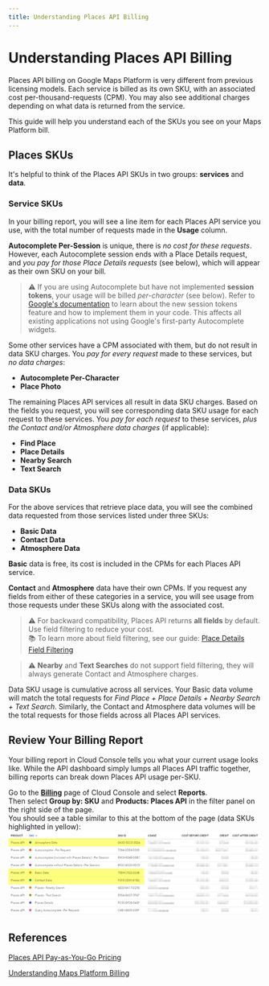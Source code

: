 ```yaml
---
title: Understanding Places API Billing
---
```


# Understanding Places API Billing

Places API billing on Google Maps Platform is very different from previous licensing models. Each service is billed as its own SKU, with an associated cost per-thousand-requests (CPM). You may also see additional charges depending on what data is returned from the service.

This guide will help you understand each of the SKUs you see on your Maps Platform bill.

## Places SKUs

It's helpful to think of the Places API SKUs in two groups: **services** and **data**.

### Service SKUs

In your billing report, you will see a line item for each Places API service you use, with the total number of requests made in the **Usage** column.

**Autocomplete Per-Session** is unique, there is *no cost for these requests*. However, each Autocomplete session ends with a Place Details request, and *you pay for those Place Details requests* (see below), which will appear as their own SKU on your bill.

> ⚠️ If you are using Autocomplete but have not implemented **session tokens**, your usage will be billed *per-character* (see below). Refer to [Google's documentation](https://developers.google.com/maps/billing/understanding-cost-of-use#about-autocomplete-sessions) to learn about the new session tokens feature and how to implement them in your code. This affects all existing applications not using Google's first-party Autocomplete widgets.

Some other services have a CPM associated with them, but do not result in data SKU charges. You *pay for every request* made to these services, but *no data charges*:
- **Autocomplete Per-Character**
- **Place Photo**

The remaining Places API services all result in data SKU charges. Based on the fields you request, you will see corresponding data SKU usage for each request to these services. You *pay for each request* to these services, *plus the Contact and/or Atmosphere data charges* (if applicable):
- **Find Place**
- **Place Details**
- **Nearby Search**
- **Text Search**

### Data SKUs

For the above services that retrieve place data, you will see the combined data requested from those services listed under three SKUs: 
- **Basic Data**
- **Contact Data**
- **Atmosphere Data**

**Basic** data is free, its cost is included in the CPMs for each Places API service.

**Contact** and **Atmosphere** data have their own CPMs. If you request any fields from either of these categories in a service, you will see usage from those requests under these SKUs along with the associated cost. 

> ⚠️ For backward compatibility, Places API returns **all fields** by default. Use field filtering to reduce your cost.
<br>📚 To learn more about field filtering, see our guide: [Place Details Field Filtering](place-details-fields)

> ⚠️ **Nearby** and **Text Searches** do not support field filtering, they will always generate Contact and Atmosphere charges.

Data SKU usage is cumulative across all services. Your Basic data volume will match the total requests for *Find Place + Place Details + Nearby Search + Text Search*. Similarly, the Contact and Atmosphere data volumes will be the total requests for those fields across all Places API services.

## Review Your Billing Report

Your billing report in Cloud Console tells you what your current usage looks like. While the API dashboard simply lumps all Places API traffic together, billing reports can break down Places API usage per-SKU.

Go to the [**Billing**](https://console.cloud.google.com/billing/) page of Cloud Console and select **Reports**.<br>
Then select **Group by: SKU** and **Products: Places API** in the filter panel on the right side of the page.<br>
You should see a table similar to this at the bottom of the page (data SKUs highlighted in yellow):
![Billing Report Places SKUs](../assets/img/billing-report-places-skus.png)

## References

[Places API Pay-as-You-Go Pricing](https://developers.google.com/places/web-service/usage-and-billing#new-payg)

[Understanding Maps Platform Billing](https://developers.google.com/maps/billing/understanding-cost-of-use)
